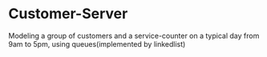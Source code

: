 # Customer-Server
 Modeling a group of customers and a service-counter on a typical day from 9am to 5pm, using queues(implemented by linkedlist)
